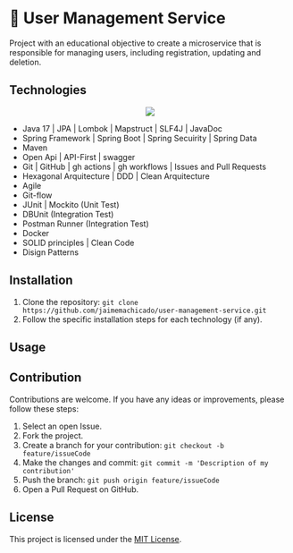 # 📔 User Management Service

Project with an educational objective to create a microservice that is responsible for managing users, including registration, updating and deletion.


## Technologies

<p align="center">
  <a href="https://skillicons.dev">
    <img src="https://skillicons.dev/icons?i=java,spring,git,kubernetes,docker,postman" />
  </a>
</p>

- Java 17 | JPA | Lombok | Mapstruct | SLF4J | JavaDoc
- Spring Framework | Spring Boot | Spring Secuirity | Spring Data
- Maven
- Open Api | API-First | swagger
- Git | GitHub | gh actions | gh workflows | Issues and Pull Requests
- Hexagonal Arquitecture | DDD | Clean Arquitecture
- Agile
- Git-flow
- JUnit | Mockito (Unit Test)
- DBUnit (Integration Test)
- Postman Runner (Integration Test)
- Docker
- SOLID principles | Clean Code
- Disign Patterns

## Installation

1. Clone the repository: `git clone https://github.com/jaimemachicado/user-management-service.git`
2. Follow the specific installation steps for each technology (if any).


## Usage



## Contribution

Contributions are welcome. If you have any ideas or improvements, please follow these steps:

1. Select an open Issue.
2. Fork the project.
3. Create a branch for your contribution: `git checkout -b feature/issueCode`
4. Make the changes and commit: `git commit -m 'Description of my contribution'`
5. Push the branch: `git push origin feature/issueCode`
6. Open a Pull Request on GitHub.

## License

This project is licensed under the [MIT License](LICENSE).


